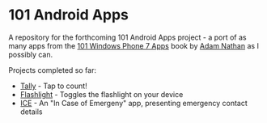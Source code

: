 101 Android Apps
==============

A repository for the forthcoming 101 Android Apps project - a port of as many apps from the [101 Windows Phone 7 Apps][1] book by [Adam Nathan][2] as I possibly can.

Projects completed so far:

* [Tally](../../wiki/Tally) - Tap to count!
* [Flashlight](../../wiki/Flashlight) - Toggles the flashlight on your device
* [ICE](../../wiki/ICE) - An "In Case of Emergeny" app, presenting emergency contact details

[1]: http://www.amazon.co.uk/101-Windows-Phone-Apps-Volume/dp/0672335522
[2]: http://blog.adamnathan.net/
